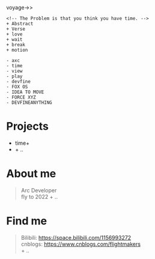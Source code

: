voyage->>

```
<!-- The Problem is that you think you have time. -->
+ Abstract 
+ Verse
+ love
+ wait
+ break
+ motion

- axc
- time
- view
- play
- devfine
- FOX OS
- IDEA TO MOVE
- FORCE XYZ
- DEVFINEANYTHING
```

# Projects
- time+
- \+ ..

# About me
> Arc Developer  
> fly to 2022
> \+ ..

# Find me
> Bilibili: https://space.bilibili.com/1156993272  
> cnblogs: https://www.cnblogs.com/flightmakers  
> \+ ..
